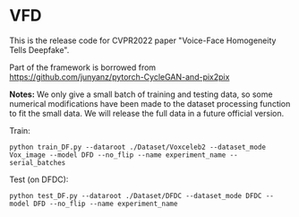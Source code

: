 # VFD
This is the release code for CVPR2022 paper "Voice-Face Homogeneity Tells Deepfake".

Part of the framework is borrowed from
https://github.com/junyanz/pytorch-CycleGAN-and-pix2pix

**Notes:** We only give a small batch of training and testing data, so some numerical modifications have been made to the dataset processing function to fit the small data. We will release the full data in a future official version.

Train:

```
python train_DF.py --dataroot ./Dataset/Voxceleb2 --dataset_mode Vox_image --model DFD --no_flip --name experiment_name --serial_batches
```

Test (on DFDC):

```
python test_DF.py --dataroot ./Dataset/DFDC --dataset_mode DFDC --model DFD --no_flip --name experiment_name
